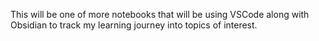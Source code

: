 This will be one of more notebooks that will be using VSCode along with Obsidian to track my learning journey into topics of interest.